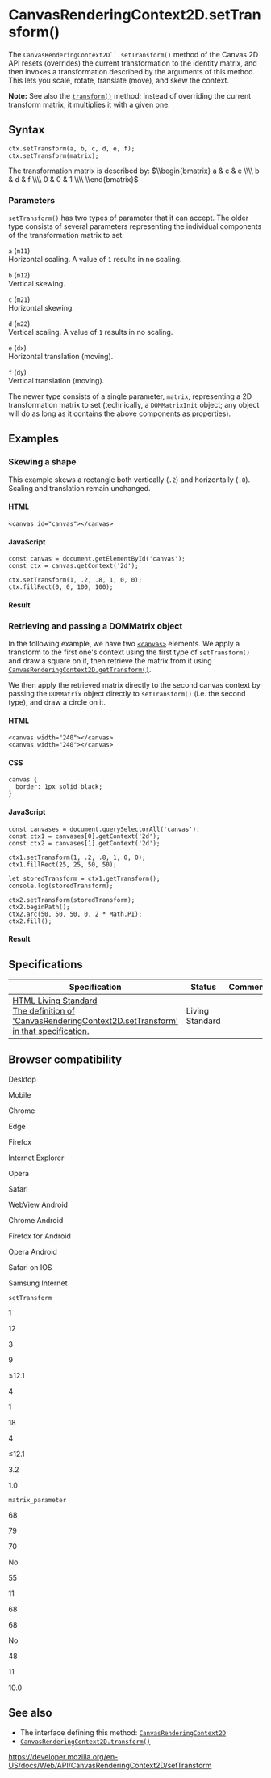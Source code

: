 # CanvasRenderingContext2D.setTransform()

The ` CanvasRenderingContext2D``.setTransform() ` method of the Canvas 2D API resets (overrides) the current transformation to the identity matrix, and then invokes a transformation described by the arguments of this method. This lets you scale, rotate, translate (move), and skew the context.

**Note:** See also the [`transform()`](transform) method; instead of overriding the current transform matrix, it multiplies it with a given one.

## Syntax

    ctx.setTransform(a, b, c, d, e, f);
    ctx.setTransform(matrix);

The transformation matrix is described by: $\\begin{bmatrix}
a & c & e \\\\
b & d & f \\\\
0 & 0 & 1 \\\\
\\end{bmatrix}$

### Parameters

`setTransform()` has two types of parameter that it can accept. The older type consists of several parameters representing the individual components of the transformation matrix to set:

`a` (`m11`)  
Horizontal scaling. A value of `1` results in no scaling.

`b` (`m12`)  
Vertical skewing.

`c` (`m21`)  
Horizontal skewing.

`d` (`m22`)  
Vertical scaling. A value of `1` results in no scaling.

`e` (`dx`)  
Horizontal translation (moving).

`f` (`dy`)  
Vertical translation (moving).

The newer type consists of a single parameter, `matrix`, representing a 2D transformation matrix to set (technically, a `DOMMatrixInit` object; any object will do as long as it contains the above components as properties).

## Examples

### Skewing a shape

This example skews a rectangle both vertically (`.2`) and horizontally (`.8`). Scaling and translation remain unchanged.

#### HTML

    <canvas id="canvas"></canvas>

#### JavaScript

    const canvas = document.getElementById('canvas');
    const ctx = canvas.getContext('2d');

    ctx.setTransform(1, .2, .8, 1, 0, 0);
    ctx.fillRect(0, 0, 100, 100);

#### Result

### Retrieving and passing a DOMMatrix object

In the following example, we have two [`<canvas>`](https://developer.mozilla.org/en-US/docs/Web/HTML/Element/canvas) elements. We apply a transform to the first one's context using the first type of `setTransform()` and draw a square on it, then retrieve the matrix from it using [`CanvasRenderingContext2D.getTransform()`](gettransform).

We then apply the retrieved matrix directly to the second canvas context by passing the `DOMMatrix` object directly to `setTransform()` (i.e. the second type), and draw a circle on it.

#### HTML

    <canvas width="240"></canvas>
    <canvas width="240"></canvas>

#### CSS

    canvas {
      border: 1px solid black;
    }

#### JavaScript

    const canvases = document.querySelectorAll('canvas');
    const ctx1 = canvases[0].getContext('2d');
    const ctx2 = canvases[1].getContext('2d');

    ctx1.setTransform(1, .2, .8, 1, 0, 0);
    ctx1.fillRect(25, 25, 50, 50);

    let storedTransform = ctx1.getTransform();
    console.log(storedTransform);

    ctx2.setTransform(storedTransform);
    ctx2.beginPath();
    ctx2.arc(50, 50, 50, 0, 2 * Math.PI);
    ctx2.fill();

#### Result

## Specifications

<table><thead><tr class="header"><th>Specification</th><th>Status</th><th>Comment</th></tr></thead><tbody><tr class="odd"><td><a href="https://html.spec.whatwg.org/multipage/scripting.html#dom-context-2d-settransform">HTML Living Standard<br />
<span class="small">The definition of 'CanvasRenderingContext2D.setTransform' in that specification.</span></a></td><td><span class="spec-living">Living Standard</span></td><td></td></tr></tbody></table>

## Browser compatibility

Desktop

Mobile

Chrome

Edge

Firefox

Internet Explorer

Opera

Safari

WebView Android

Chrome Android

Firefox for Android

Opera Android

Safari on IOS

Samsung Internet

`setTransform`

1

12

3

9

≤12.1

4

1

18

4

≤12.1

3.2

1.0

`matrix_parameter`

68

79

70

No

55

11

68

68

No

48

11

10.0

## See also

- The interface defining this method: [`CanvasRenderingContext2D`](../canvasrenderingcontext2d)
- [`CanvasRenderingContext2D.transform()`](transform)

<a href="https://developer.mozilla.org/en-US/docs/Web/API/CanvasRenderingContext2D/setTransform" class="_attribution-link">https://developer.mozilla.org/en-US/docs/Web/API/CanvasRenderingContext2D/setTransform</a>
